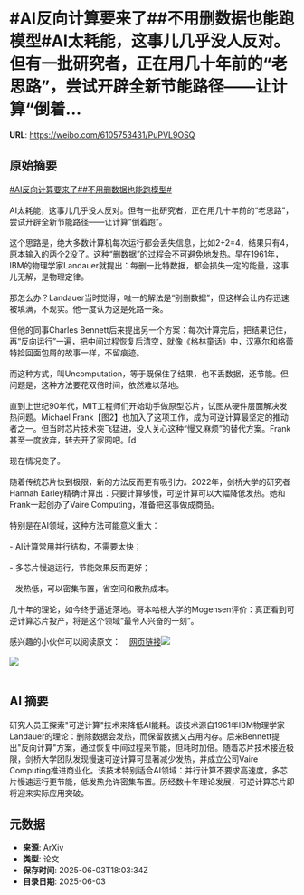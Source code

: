 # #AI反向计算要来了##不用删数据也能跑模型#AI太耗能，这事儿几乎没人反对。但有一批研究者，正在用几十年前的“老思路”，尝试开辟全新节能路径——让计算“倒着...

**URL**: https://weibo.com/6105753431/PuPVL9OSQ

## 原始摘要

<a href="https://m.weibo.cn/search?containerid=231522type%3D1%26t%3D10%26q%3D%23AI%E5%8F%8D%E5%90%91%E8%AE%A1%E7%AE%97%E8%A6%81%E6%9D%A5%E4%BA%86%23&amp;extparam=%23AI%E5%8F%8D%E5%90%91%E8%AE%A1%E7%AE%97%E8%A6%81%E6%9D%A5%E4%BA%86%23" data-hide=""><span class="surl-text">#AI反向计算要来了#</span></a><a href="https://m.weibo.cn/search?containerid=231522type%3D1%26t%3D10%26q%3D%23%E4%B8%8D%E7%94%A8%E5%88%A0%E6%95%B0%E6%8D%AE%E4%B9%9F%E8%83%BD%E8%B7%91%E6%A8%A1%E5%9E%8B%23&amp;extparam=%23%E4%B8%8D%E7%94%A8%E5%88%A0%E6%95%B0%E6%8D%AE%E4%B9%9F%E8%83%BD%E8%B7%91%E6%A8%A1%E5%9E%8B%23" data-hide=""><span class="surl-text">#不用删数据也能跑模型#</span></a><br><br>AI太耗能，这事儿几乎没人反对。但有一批研究者，正在用几十年前的“老思路”，尝试开辟全新节能路径——让计算“倒着跑”。<br><br>这个思路是，绝大多数计算机每次运行都会丢失信息，比如2+2=4，结果只有4，原本输入的两个2没了。这种“删数据”的过程会不可避免地发热。早在1961年，IBM的物理学家Landauer就提出：每删一比特数据，都会损失一定的能量，这事儿无解，是物理定律。<br><br>那怎么办？Landauer当时觉得，唯一的解法是“别删数据”，但这样会让内存迅速被填满，不现实。他一度认为这是死路一条。<br><br>但他的同事Charles Bennett后来提出另一个方案：每次计算完后，把结果记住，再“反向运行”一遍，把中间过程恢复后清空，就像《格林童话》中，汉塞尔和格蕾特捡回面包屑的故事一样，不留痕迹。<br><br>而这种方式，叫Uncomputation，等于既保住了结果，也不丢数据，还节能。但问题是，这种方法要花双倍时间，依然难以落地。<br><br>直到上世纪90年代，MIT工程师们开始动手做原型芯片，试图从硬件层面解决发热问题。Michael Frank【图2】也加入了这项工作，成为可逆计算最坚定的推动者之一。但当时芯片技术突飞猛进，没人关心这种“慢又麻烦”的替代方案。Frank甚至一度放弃，转去开了家网吧。<span class="url-icon"><img alt="[doge]" src="https://h5.sinaimg.cn/m/emoticon/icon/others/d_doge-be7f768d78.png" style="width:1em; height:1em;" referrerpolicy="no-referrer"></span><br><br>现在情况变了。<br><br>随着传统芯片快到极限，新的方法反而更有吸引力。2022年，剑桥大学的研究者Hannah Earley精确计算出：只要计算够慢，可逆计算可以大幅降低发热。她和Frank一起创办了Vaire Computing，准备把这事做成商品。<br><br>特别是在AI领域，这种方法可能意义重大：<br><br>- AI计算常用并行结构，不需要太快；<br><br>- 多芯片慢速运行，节能效果反而更好；<br><br>- 发热低，可以密集布置，省空间和散热成本。<br><br>几十年的理论，如今终于逼近落地。哥本哈根大学的Mogensen评价：真正看到可逆计算芯片投产，将是这个领域“最令人兴奋的一刻”。<br><br>感兴趣的小伙伴可以阅读原文：<a href="https://weibo.cn/sinaurl?u=https%3A%2F%2Fwww.quantamagazine.org%2Fhow-can-ai-researchers-save-energy-by-going-backward-20250530%2F" data-hide=""><span class="url-icon"><img style="width: 1rem;height: 1rem" src="https://h5.sinaimg.cn/upload/2015/09/25/3/timeline_card_small_web_default.png" referrerpolicy="no-referrer"></span><span class="surl-text">网页链接</span></a><img style="" src="https://tvax3.sinaimg.cn/large/006Fd7o3gy1i228rg43qbj31z4140u0y.jpg" referrerpolicy="no-referrer"><br><br><img style="" src="https://tvax3.sinaimg.cn/large/006Fd7o3gy1i228rhw2khj319t0yghdu.jpg" referrerpolicy="no-referrer"><br><br>

## AI 摘要

研究人员正探索"可逆计算"技术来降低AI能耗。该技术源自1961年IBM物理学家Landauer的理论：删除数据会发热，而保留数据又占用内存。后来Bennett提出"反向计算"方案，通过恢复中间过程来节能，但耗时加倍。随着芯片技术接近极限，剑桥大学团队发现慢速可逆计算可显著减少发热，并成立公司Vaire Computing推进商业化。该技术特别适合AI领域：并行计算不要求高速度，多芯片慢速运行更节能，低发热允许密集布置。历经数十年理论发展，可逆计算芯片即将迎来实际应用突破。

## 元数据

- **来源**: ArXiv
- **类型**: 论文
- **保存时间**: 2025-06-03T18:03:34Z
- **目录日期**: 2025-06-03
